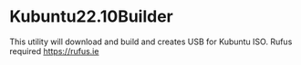 # Kubuntu22.10Builder
This utility will download and build and creates USB for Kubuntu ISO. Rufus required https://rufus.ie

